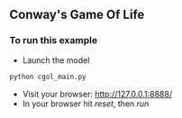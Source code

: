 ## Conway's Game Of Life



### To run this example

* Launch the model
```python
python cgol_main.py
```
* Visit your browser: http://127.0.0.1:8888/
* In your browser hit *reset*, then *run*